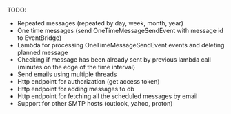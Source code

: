 TODO:

- Repeated messages (repeated by day, week, month, year)
- One time messages (send OneTimeMessageSendEvent with message id to EventBridge)
- Lambda for processing OneTimeMessageSendEvent events and deleting planned message
- Checking if message has been already sent by previous lambda call (minutes on the edge of the time interval)
- Send emails using multiple threads
- Http endpoint for authorization (get access token)
- Http endpoint for adding messages to db
- Http endpoint for fetching all the scheduled messages by email
- Support for other SMTP hosts (outlook, yahoo, proton)
